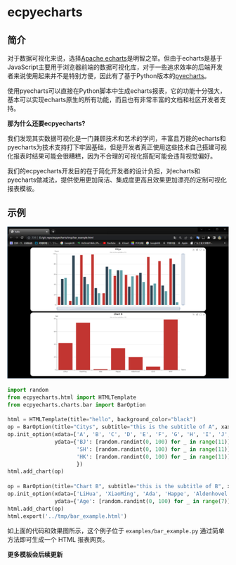 # ecpyecharts

## 简介

对于数据可视化来说，选择[Apache echarts](https://github.com/apache/echarts)是明智之举。但由于echarts是基于JavaScript主要用于浏览器前端的数据可视化库，对于一些追求效率的后端开发者来说使用起来并不是特别方便，因此有了基于Python版本的[pyecharts](https://github.com/pyecharts/pyecharts)。

使用pyecharts可以直接在Python脚本中生成echarts报表，它的功能十分强大，基本可以实现echarts原生的所有功能，而且也有非常丰富的文档和社区开发者支持。

**那为什么还要ecpyecharts?**

我们发现其实数据可视化是一门兼顾技术和艺术的学问，丰富且万能的echarts和pyecharts为技术支持打下牢固基础，但是开发者真正使用这些技术自己搭建可视化报表时结果可能会很糟糕，因为不合理的可视化搭配可能会违背视觉偏好。

我们的ecpyecharts开发目的在于简化开发者的设计负担，对echarts和pyecharts做减法，提供使用更加简洁、集成度更高且效果更加漂亮的定制可视化报表模板。



## 示例

![bar_example](imgs/bar_example.png)

```python
import random
from ecpyecharts.html import HTMLTemplate
from ecpyecharts.charts.bar import BarOption

html = HTMLTemplate(title="hello", background_color="black")
op = BarOption(title="Citys", subtitle="this is the subtitle of A", xaxis='Metric', yaxis='Score')
op.init_option(xdata=['A', 'B', 'C', 'D', 'E', 'F', 'G', 'H', 'I', 'J', 'K'],
               ydata={'BJ': [random.randint(0, 100) for _ in range(11)],
                      'SH': [random.randint(0, 100) for _ in range(11)],
                      'HK': [random.randint(0, 100) for _ in range(11)]
                      })
html.add_chart(op)

op = BarOption(title="Chart B", subtitle="this is the subtitle of B", xaxis='Name', yaxis='Age')
op.init_option(xdata=['LiHua', 'XiaoMing', 'Ada', 'Happe', 'Aldenhovel', 'JOJO', 'MXY'],
               ydata={'Age': [random.randint(0, 100) for _ in range(7)], })
html.add_chart(op)
html.export('../tmp/bar_example.html')
```

如上面的代码和效果图所示，这个例子位于 `examples/bar_example.py` 通过简单方法即可生成一个 HTML 报表网页。



**更多模板会后续更新**

